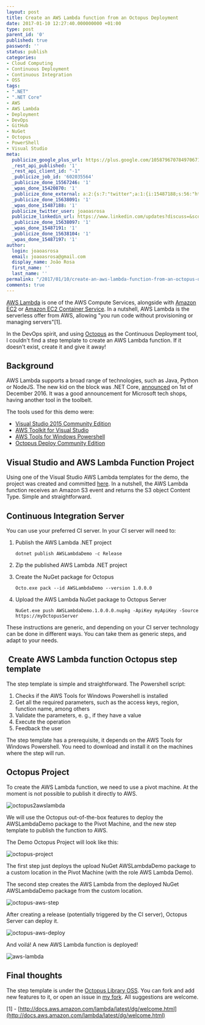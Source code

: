 ```yaml
---
layout: post
title: Create an AWS Lambda function from an Octopus Deployment
date: 2017-01-10 12:27:40.000000000 +01:00
type: post
parent_id: '0'
published: true
password: ''
status: publish
categories:
- Cloud Computing
- Continuous Deployment
- Continuous Integration
- OSS
tags:
- ".NET"
- ".NET Core"
- AWS
- AWS Lambda
- Deployment
- DevOps
- GitHub
- NuGet
- Octopus
- PowerShell
- Visual Studio
meta:
  publicize_google_plus_url: https://plus.google.com/105879670784970671735/posts/KTpJMW2yTdY
  _rest_api_published: '1'
  _rest_api_client_id: "-1"
  _publicize_job_id: '602035564'
  _publicize_done_15567246: '1'
  _wpas_done_15420870: '1'
  _publicize_done_external: a:2:{s:7:"twitter";a:1:{i:15487188;s:56:"https://twitter.com/joaoasrosa/status/818796469658517505";}s:8:"facebook";a:1:{i:15487197;s:38:"https://facebook.com/10155143202503287";}}
  _publicize_done_15638091: '1'
  _wpas_done_15487188: '1'
  publicize_twitter_user: joaoasrosa
  publicize_linkedin_url: https://www.linkedin.com/updates?discuss=&scope=27794317&stype=M&topic=6224562163344777216&type=U&a=liFo
  _publicize_done_15638097: '1'
  _wpas_done_15487191: '1'
  _publicize_done_15638104: '1'
  _wpas_done_15487197: '1'
author:
  login: joaoasrosa
  email: joaoasrosa@gmail.com
  display_name: João Rosa
  first_name: ''
  last_name: ''
permalink: "/2017/01/10/create-an-aws-lambda-function-from-an-octopus-deployment/"
comments: true
---
```

[AWS Lambda](https://aws.amazon.com/lambda/) is one of the AWS Compute Services, alongside with [Amazon EC2](https://aws.amazon.com/ec2/) or [Amazon EC2 Container Service](https://aws.amazon.com/ecs/). In a nutshell, AWS Lambda is the serverless offer from AWS, allowing "you run code without provisioning or managing servers"\[1\].

In the DevOps spirit, and using [Octopus](https://octopus.com/) as the Continuous Deployment tool, I couldn't find a step template to create an AWS Lambda function. If it doesn't exist, create it and give it away!

Background
----------

AWS Lambda supports a broad range of technologies, such as Java, Python or NodeJS. The new kid on the block was .NET Core, [announced](https://aws.amazon.com/blogs/compute/announcing-c-sharp-support-for-aws-lambda/) on 1st of December 2016. It was a good announcement for Microsoft tech shops, having another tool in the toolbelt.

The tools used for this demo were:

*   [Visual Studio 2015 Community Edition](https://www.visualstudio.com/)
*   [AWS Toolkit for Visual Studio](https://aws.amazon.com/visualstudio/)
*   [AWS Tools for Windows Powershell](https://aws.amazon.com/powershell/)
*   [Octopus Deploy Community Edition](https://octopus.com/)

Visual Studio and AWS Lambda Function Project
---------------------------------------------

Using one of the Visual Studio AWS Lambda templates for the demo, the project was created and committed [here](https://github.com/joaoasrosa/AWSLambdaDemo). In a nutshell, the AWS Lambda function receives an Amazon S3 event and returns the S3 object Content Type. Simple and straightforward.

Continuous Integration Server
-----------------------------

You can use your preferred CI server. In your CI server will need to:

1.  Publish the AWS Lambda .NET project
    
        dotnet publish AWSLambdaDemo -c Release
    
2.  Zip the published AWS Lambda .NET project
3.  Create the NuGet package for Octopus
    
        Octo.exe pack --id AWSLambdaDemo --version 1.0.0.0
    
4.  Upload the AWS Lambda NuGet package to Octopus Server
    
        NuGet.exe push AWSLambdaDemo.1.0.0.0.nupkg -ApiKey myApiKey -Source https://myOctopusServer
    

These instructions are generic, and depending on your CI server technology can be done in different ways. You can take them as generic steps, and adapt to your needs.

 Create AWS Lambda function Octopus step template
-------------------------------------------------

The step template is simple and straightforward. The Powershell script:

1.  Checks if the AWS Tools for Windows Powershell is installed
2.  Get all the required parameters, such as the access keys, region, function name, among others
3.  Validate the parameters, e. g., if they have a value
4.  Execute the operation
5.  Feedback the user

The step template has a prerequisite, it depends on the AWS Tools for Windows Powershell. You need to download and install it on the machines where the step will run.

Octopus Project
---------------

To create the AWS Lambda function, we need to use a pivot machine. At the moment is not possible to publish it directly to AWS.

![octopus2awslambda](/images/assets/octopus2awslambda.png)

We will use the Octopus out-of-the-box features to deploy the AWSLambdaDemo package to the Pivot Machine, and the new step template to publish the function to AWS.

The Demo Octopus Project will look like this:

![octopus-project](/images/assets/octopus-project.png)

The first step just deploys the upload NuGet AWSLambdaDemo package to a custom location in the Pivot Machine (with the role AWS Lambda Demo).

The second step creates the AWS Lambda from the deployed NuGet AWSLambdaDemo package from the custom location.

![octopus-aws-step](/images/assets/octopus-aws-step.png)

After creating a release (potentially triggered by the CI server), Octopus Server can deploy it.

![octopus-aws-deploy](/images/assets/octopus-aws-deploy.png)

And voilá! A new AWS Lambda function is deployed!

![aws-lambda](/images/assets/aws-lambda.png)

Final thoughts
--------------

The step template is under the [Octopus Library OSS](https://github.com/OctopusDeploy/Library). You can fork and add new features to it, or open an issue in [my fork](https://github.com/joaoasrosa/Library). All suggestions are welcome.

\[1\] - [http://docs.aws.amazon.com/lambda/latest/dg/welcome.html](http://docs.aws.amazon.com/lambda/latest/dg/welcome.html)

